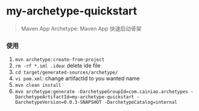 # my-archetype-quickstart
> Maven App Archetype: Maven App 快速启动骨架

### 使用
1. `mvn archetype:create-from-project`
2. `rm -rf *.iml .idea`: delete ide file
3. `cd target/generated-sources/archetype/`
4. `vi pom.xml`: change artifactId to you wanted name
5. `mvn clean install`
6. `mvn archetype:generate -DarchetypeGroupId=com.cainiao.archetypes -DarchetypeArtifactId=my-archetype-quickstart -DarchetypeVersion=0.0.3-SNAPSHOT -DarchetypeCatalog=internal`
